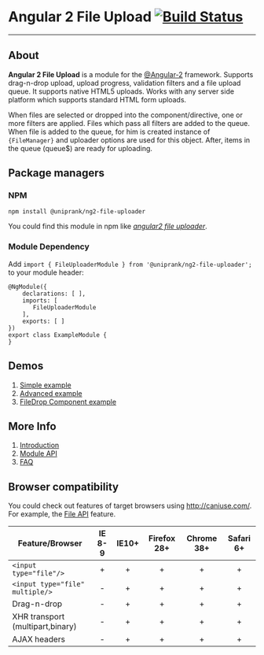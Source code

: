 # Angular 2 File Upload [![Build Status](https://travis-ci.org/uniprank/ng2-file-uploader.svg?branch=master)](https://travis-ci.org/uniprank/ng2-file-uploader)

---

## About

**Angular 2 File Upload** is a module for the [@Angular-2](https://angular.io/) framework. Supports drag-n-drop upload, upload progress, validation filters and a file upload queue. It supports native HTML5 uploads. Works with any server side platform which supports standard HTML form uploads.

When files are selected or dropped into the component/directive, one or more filters are applied. Files which pass all filters are added to the queue. When file is added to the queue, for him is created instance of `{FileManager}` and uploader options are used for this object. After, items in the queue (queue$) are ready for uploading.

## Package managers
### NPM
```
npm install @uniprank/ng2-file-uploader
```
You could find this module in npm like [_angular2 file uploader_](https://www.npmjs.com/search?q=uniprank%20ng2-file-uploader).

### Module Dependency

Add `import { FileUploaderModule } from '@uniprank/ng2-file-uploader';` to your module header:

```
@NgModule({
    declarations: [ ],
    imports: [
       FileUploaderModule
    ],
    exports: [ ]
})
export class ExampleModule {
}
```

## Demos
1. [Simple example](http://uniprank.github.io/ng2-file-uploader/example/#simple)
2. [Advanced example](http://uniprank.github.io/ng2-file-uploader/example/#advanced)
3. [FileDrop Component example](http://uniprank.github.io/ng2-file-uploader/example/#filedropexample)

## More Info

1. [Introduction](https://github.com/uniprank/ng2-file-uploader/wiki/Introduction)
2. [Module API](https://github.com/uniprank/ng2-file-uploader/wiki/Module-API)
3. [FAQ](https://github.com/uniprank/ng2-file-uploaderwiki/FAQ)

## Browser compatibility
You could check out features of target browsers using http://caniuse.com/. For example, the [File API](http://caniuse.com/#feat=fileapi) feature.

| Feature/Browser  | IE 8-9 |  IE10+ | Firefox 28+ | Chrome 38+ | Safari 6+ | 
|----------|:---:|:---:|:---:|:---:|:---:|
| `<input type="file"/>` | + | + | + | + | + |
| `<input type="file" multiple/>` | - | + | + | + | + |
| Drag-n-drop | - | + | + | + | + |
| XHR transport (multipart,binary) | - | + | + | + | + |
| AJAX headers | - | + | + | + | + |